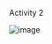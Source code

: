 Activity 2

![image](https://user-images.githubusercontent.com/48865140/193696780-e3be385d-67ac-4231-9033-f7b4b501e031.png)
